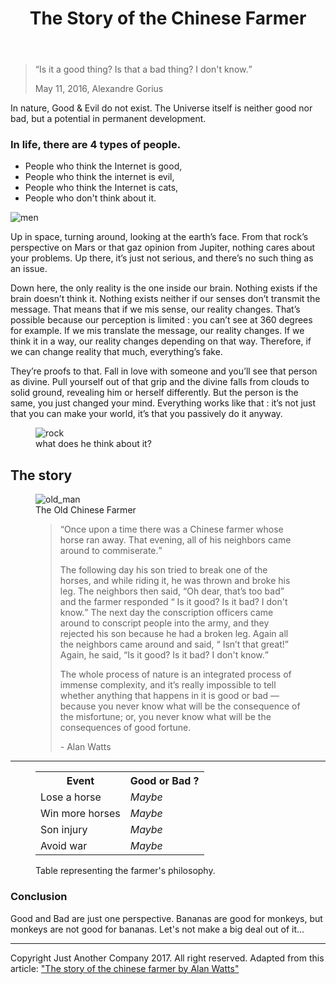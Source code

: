 <!DOCTYPE html>
<html>
<head>
	<meta charset="utf-8">
	<link rel="stylesheet" type="text/css" media ="all" href="the_chinese_farmer_style.css">
</head>
<body>
	<header>
	<h1>The Story of the Chinese Farmer</h1>
	</header>
	<blockquote>
		<p><q>Is it a <span class="good"> good</span> thing? Is that a <span class="bad"> bad</span> thing? I don't know.</q></p>
		<caption>May 11, 2016, Alexandre Gorius</caption>
	</blockquote>
<p>In nature, <span class="good"> Good</span> & Evil do not exist. The Universe itself is neither <span class="good"> good</span> nor <span class="bad"> bad</span>, but a potential in permanent development.</p>
<h3>In life, there are 4 types of people.</h3>
<ul>
<li>People who think the Internet is <span class="good"> good</span>,</li>
<li>People who think the internet is evil,</li>
<li>People who think the Internet is cats,</li>
<li>People who don't think about it.</li>
</ul>
<img src="https://cdn-images-1.medium.com/max/1000/1*2PCmLZyzQaF2pyKYkSTFpA.jpeg" alt="men">
<p>Up in space, turning around, looking at the earth’s face. From that rock’s perspective on Mars or that gaz opinion from Jupiter, nothing cares about your problems. Up there, it’s just not serious, and there’s no such thing as an issue.</p>
<p>Down here, the only reality is the one inside our brain. Nothing exists if the brain doesn’t think it. Nothing exists neither if our senses don’t transmit the message. That means that if we mis sense, our reality changes. That’s possible because our perception is limited : you can’t see at 360 degrees for example. If we mis translate the message, our reality changes. If we think it in a way, our reality changes depending on that way. Therefore, if we can change reality that much, everything’s fake.</p>
<p>They’re proofs to that. Fall in love with someone and you’ll see that person as divine. Pull yourself out of that grip and the divine falls from clouds to solid ground, revealing him or herself differently. But the person is the same, you just changed your mind. Everything works like that : it’s not just that you can make your world, it’s that you passively do it anyway.</p>
<figure>
	<img src="http://static2.businessinsider.com/image/52fe8230eab8ea4275063b89/nasa-has-determined-where-the-mysterious-jelly-doughnut-rock-on-mars-came-from.jpg" alt="rock">
	<figcaption>what does he think about it?</figcaption>
</figure>
<h2>The story</h2>
<figure>
	<img src="https://cdn-images-1.medium.com/max/800/1*IQqkmPXYZuJViY5p-ymk0A.jpeg" alt="old_man">
	<figcaption>The Old Chinese Farmer</figcaption>
</figure>
<figure>
<blockquote>
<p><q>Once upon a time there was a Chinese farmer whose horse ran away. That evening, all of his neighbors came around to commiserate.</p>
<p>The following day his son tried to break one of the horses, and while riding it, he was thrown and broke his leg. The neighbors then said, <q>Oh dear, that’s too <span class="bad"> bad</span></q> and the farmer responded <q> Is it <span class="good"> good</span>? Is it <span class="bad"> bad</span>? I don't know.</q> The next day the conscription officers came around to conscript people into the army, and they rejected his son because he had a broken leg. Again all the neighbors came around and said, <q> Isn’t that great!</q> Again, he said, <q>Is it <span class="good"> good</span>? Is it <span class="bad"> bad</span>? I don't know.</q></p>
<p>The whole process of nature is an integrated process of immense complexity, and it’s really impossible to tell whether anything that happens in it is <span class="good"> good</span> or <span class="bad"> bad</span> — because you never know what will be the consequence of the misfortune; or, you never know what will be the consequences of <span class="good"> good</span> fortune.</p></q>
<caption>- Alan Watts</caption>
</blockquote>
</figure>
<hr>
<figure>
<table>
	<tr>
		<th>Event</th>
		<th><span class="good"> Good</span> or <span class="bad"> Bad</span> ?</th>
	</tr>
	<tr>
		<td>Lose a horse</td>
		<td><em>Maybe</em></td>
	</tr>
	<tr>
		<td>Win more horses</td>
		<td><em>Maybe</em></td>
	</tr>
	<tr>
		<td>Son injury</td>
		<td><em>Maybe</em></td>
	</tr>
	<tr>
		<td>Avoid war</td>
		<td><em>Maybe</em></td>
	</tr>
</table>
<figcaption>Table representing the farmer's philosophy.</figcaption>
</figure>
<h3>Conclusion</h3>
<p><span class="good">Good</span> and <span class="bad"> Bad</span> are just one perspective. Bananas are <span class="good"> good</span> for monkeys, but monkeys are not <span class="good"> good</span> for bananas. Let's not make a big deal out of it...</p>
<hr>
<footer>Copyright Just Another Company 2017. 
All right reserved. 
Adapted from this article: 
<a href="https://wellsbaum.blog/2018/01/27/alan-watts-the-story-of-the-chinese-farmer/" target="_blank" rel="noopener norefferrer" title="Alan Watts: The Story of the Chinese Farmer – Wellsbaum.blog">"The story of the chinese farmer by Alan Watts"</a>
</footer>
</body>
</html>